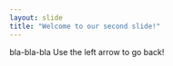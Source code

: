 ```yaml
---
layout: slide
title: "Welcome to our second slide!"
---
```

bla-bla-bla
Use the left arrow to go back!
